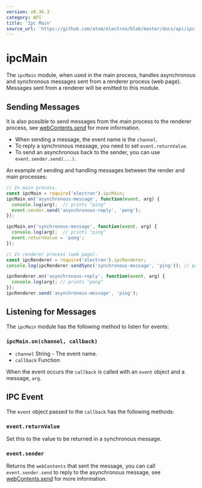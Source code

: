 ```yaml
---
version: v0.36.3
category: API
title: 'Ipc Main'
source_url: 'https://github.com/atom/electron/blob/master/docs/api/ipc-main.md'
---
```


# ipcMain

The `ipcMain` module, when used in the main process, handles asynchronous and
synchronous messages sent from a renderer process (web page). Messages sent from
a renderer will be emitted to this module.

## Sending Messages

It is also possible to send messages from the main process to the renderer
process, see [webContents.send](http://electron.atom.io/docs/v0.36.3/api/web-contents#webcontentssendchannel-arg1-arg2-) for more information.

* When sending a message, the event name is the `channel`.
* To reply a synchronous message, you need to set `event.returnValue`.
* To send an asynchronous back to the sender, you can use
  `event.sender.send(...)`.

An example of sending and handling messages between the render and main
processes:

```javascript
// In main process.
const ipcMain = require('electron').ipcMain;
ipcMain.on('asynchronous-message', function(event, arg) {
  console.log(arg);  // prints "ping"
  event.sender.send('asynchronous-reply', 'pong');
});

ipcMain.on('synchronous-message', function(event, arg) {
  console.log(arg);  // prints "ping"
  event.returnValue = 'pong';
});
```

```javascript
// In renderer process (web page).
const ipcRenderer = require('electron').ipcRenderer;
console.log(ipcRenderer.sendSync('synchronous-message', 'ping')); // prints "pong"

ipcRenderer.on('asynchronous-reply', function(event, arg) {
  console.log(arg); // prints "pong"
});
ipcRenderer.send('asynchronous-message', 'ping');
```

## Listening for Messages

The `ipcMain` module has the following method to listen for events:

### `ipcMain.on(channel, callback)`

* `channel` String - The event name.
* `callback` Function

When the event occurs the `callback` is called with an `event` object and a
message, `arg`.

## IPC Event

The `event` object passed to the `callback` has the following methods:

### `event.returnValue`

Set this to the value to be returned in a synchronous message.

### `event.sender`

Returns the `webContents` that sent the message, you can call
`event.sender.send` to reply to the asynchronous message, see
[webContents.send](http://electron.atom.io/docs/v0.36.3/api/web-contents#webcontentssendchannel-arg1-arg2-) for more information.
